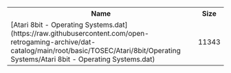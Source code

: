 <table>
<tr><th>Name</th><th>Size</th></tr>
<tr><td>
[Atari 8bit - Operating Systems.dat](https://raw.githubusercontent.com/open-retrogaming-archive/dat-catalog/main/root/basic/TOSEC/Atari/8bit/Operating Systems/Atari 8bit - Operating Systems.dat)
</td><td>11343</td></tr>
</table>

